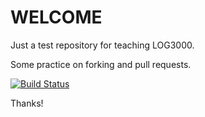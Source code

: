# WELCOME
Just a test repository for teaching LOG3000.

Some practice on forking and pull requests.

[![Build Status](https://travis-ci.org/bramadams/test.svg?branch=master)](https://travis-ci.org/bramadams/test)

Thanks!
